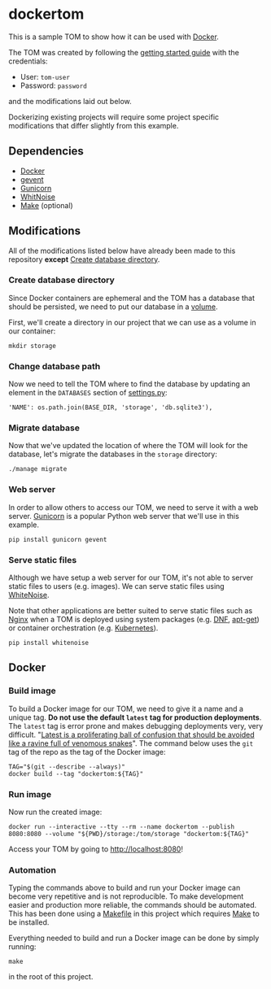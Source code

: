 # dockertom
This is a sample TOM to show how it can be used with
[Docker](https://www.docker.com/).

The TOM was created by following the
[getting started guide](https://tom-toolkit.readthedocs.io/en/stable/introduction/getting_started.html)
with the credentials:
- User: `tom-user`
- Password: `password`

and the modifications laid out below.

Dockerizing existing projects will require some project specific modifications
that differ slightly from this example.

## Dependencies
- [Docker](https://www.docker.com/)
- [gevent](http://www.gevent.org/)
- [Gunicorn](https://gunicorn.org/)
- [WhitNoise](http://whitenoise.evans.io/)
- [Make](https://www.gnu.org/software/make/) (optional)

## Modifications
All of the modifications listed below have already been made to this repository
**except** [Create database directory](#Create-database-directory).

### Create database directory
Since Docker containers are ephemeral and the TOM has a database that should be
persisted, we need to put our database in a
[volume](https://docs.docker.com/storage/volumes/).

First, we'll create a directory in our project that we can use as a volume in
our container:
```
mkdir storage
```

### Change database path
Now we need to tell the TOM where to find the database by updating an element in
the `DATABASES` section of
[settings.py](./dockertom/settings.py):
```
'NAME': os.path.join(BASE_DIR, 'storage', 'db.sqlite3'),
```

### Migrate database
Now that we've updated the location of where the TOM will look for the database,
let's migrate the databases in the `storage` directory:
```
./manage migrate
```

### Web server
In order to allow others to access our TOM, we need to serve it with a web
server. [Gunicorn](https://gunicorn.org/) is a popular Python web server that
we'll use in this example.

```
pip install gunicorn gevent
```

### Serve static files
Although we have setup a web server for our TOM, it's not able to server static
files to users (e.g. images). We can serve static files using
[WhiteNoise](http://whitenoise.evans.io/).

Note that other applications are better suited to serve static files such as
[Nginx](https://www.nginx.com/) when a TOM is deployed using system packages
(e.g. [DNF](https://fedoraproject.org/wiki/DNF?rd=Dnf),
[apt-get](https://wiki.debian.org/apt-get)) or container orchestration
(e.g. [Kubernetes](https://kubernetes.io/)).

```
pip install whitenoise
```

## Docker

### Build image
To build a Docker image for our TOM, we need to give it a name and a unique tag.
**Do not use the default `latest` tag for production deployments**. The `latest`
tag is error prone and makes debugging deployments very, very difficult.
"[Latest is a proliferating ball of confusion that should be avoided like a ravine
full of venomous snakes](https://vsupalov.com/docker-latest-tag/)". The command
below uses the `git` tag of the repo as the tag of the Docker image:

```
TAG="$(git --describe --always)"
docker build --tag "dockertom:${TAG}"
```

### Run image
Now run the created image:

```
docker run --interactive --tty --rm --name dockertom --publish 8080:8080 --volume "${PWD}/storage:/tom/storage "dockertom:${TAG}"
```

Access your TOM by going to [http://localhost:8080](http://localhost:8080)!

### Automation
Typing the commands above to build and run your Docker image can become very
repetitive and is not reproducible. To make development easier and production
more reliable, the commands should be automated. This has been done using a
[Makefile](./Makefile) in this project which requires
[Make](https://www.gnu.org/software/make/) to be installed.

Everything needed to build and run a Docker image can be done by simply running:
```
make
```
in the root of this project.
